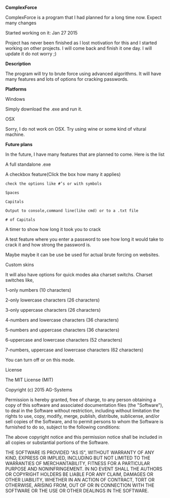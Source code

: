 **ComplexForce**

ComplexForce is a program that I had planned for a long time now. Expect many changes

Started working on it: Jan 27 2015

Project has never been finished as I lost motivation for this and I started working on other projects. I will come back and 
finish it one day. I will update it do not worry ;)

**Description**

The program will try to brute force using advanced algorithms. It will have many features and lots of options for cracking passwords.

**Platforms**

Windows

Simply download the .exe and run it.


OSX

Sorry, I do not work on OSX. Try using wine or some kind of vitural machine.


**Future plans**

In the future, I have many features that are planned to come. Here is the list

A full standalone .exe

A checkbox feature(Click the box how many it applies)

	check the options like #’s or with symbols
	
	Spaces
	
	Capitals
	
	Output to console,command line(like cmd) or to a .txt file
	
	# of Capitals
	
A timer to show how long it took you to crack

A test feature where you enter a password to see how long it would take to crack it and how strong the password is.

Maybe maybe it can be use be used for actual brute forcing on websites.

Custom skins

It will also have options for quick modes aka charset switchs.
	Charset switches like,

1-only numbers (10 characters)

2-only lowercase characters (26 characters)

3-only uppercase characters (26 characters)

4-numbers and lowercase characters (36 characters)

5-numbers and uppercase characters (36 characters)

6-uppercase and lowercase characters (52 characters)

7-numbers, uppercase and lowercase characters (62 characters)

You can turn off or on this mode.

License

The MIT License (MIT)

Copyright (c) 2015 AG-Systems

Permission is hereby granted, free of charge, to any person obtaining a copy of this software and associated documentation files (the "Software"), to deal in the Software without restriction, including without limitation the rights to use, copy, modify, merge, publish, distribute, sublicense, and/or sell copies of the Software, and to permit persons to whom the Software is furnished to do so, subject to the following conditions:

The above copyright notice and this permission notice shall be included in all copies or substantial portions of the Software.

THE SOFTWARE IS PROVIDED "AS IS", WITHOUT WARRANTY OF ANY KIND, EXPRESS OR IMPLIED, INCLUDING BUT NOT LIMITED TO THE WARRANTIES OF MERCHANTABILITY, FITNESS FOR A PARTICULAR PURPOSE AND NONINFRINGEMENT. IN NO EVENT SHALL THE AUTHORS OR COPYRIGHT HOLDERS BE LIABLE FOR ANY CLAIM, DAMAGES OR OTHER LIABILITY, WHETHER IN AN ACTION OF CONTRACT, TORT OR OTHERWISE, ARISING FROM, OUT OF OR IN CONNECTION WITH THE SOFTWARE OR THE USE OR OTHER DEALINGS IN THE SOFTWARE.

